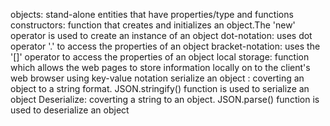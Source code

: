 objects: stand-alone entities that have properties/type and functions
constructors: function that creates and initializes an object.The 'new' operator is used to create an instance of an object
dot-notation: uses dot operator '.'  to access the properties of an object
bracket-notation: uses the '[]' operator to access the properties of an object
local storage: function which allows the web pages to store information locally on to the client's web browser using key-value notation
serialize an object : coverting an object to a string format. JSON.stringify() function is used to serialize an object
Deserialize: coverting a string to an object. JSON.parse() function is used to deserialize an object
